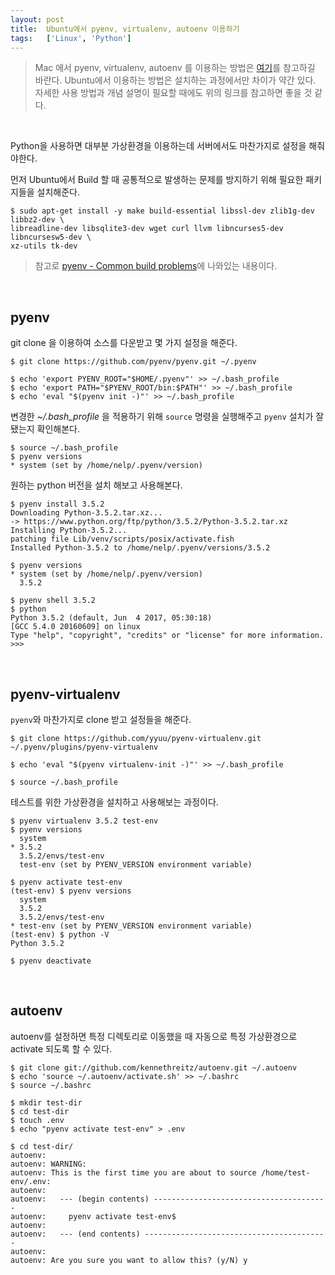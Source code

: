 ```yaml
---
layout: post
title:  Ubuntu에서 pyenv, virtualenv, autoenv 이용하기
tags:   ['Linux', 'Python']
---
```


> Mac 에서 pyenv, virtualenv, autoenv 를 이용하는 방법은 [여기](https://cjh5414.github.io/python-%EA%B0%9C%EB%B0%9C%ED%99%98%EA%B2%BD%EA%B5%AC%EC%B6%95/)를 참고하길 바란다. Ubuntu에서 이용하는 방법은 설치하는 과정에서만 차이가 약간 있다. 자세한 사용 방법과 개념 설명이 필요할 때에도 위의 링크를 참고하면 좋을 것 같다.  

<br/>  

Python을 사용하면 대부분 가상환경을 이용하는데 서버에서도 마찬가지로 설정을 해줘야한다.  

먼저 Ubuntu에서 Build 할 때 공통적으로 발생하는 문제를 방지하기 위해 필요한 패키지들을 설치해준다.  

```
$ sudo apt-get install -y make build-essential libssl-dev zlib1g-dev libbz2-dev \
libreadline-dev libsqlite3-dev wget curl llvm libncurses5-dev libncursesw5-dev \
xz-utils tk-dev
```  

> 참고로 [pyenv - Common build problems](https://github.com/pyenv/pyenv/wiki/Common-build-problems)에 나와있는 내용이다.  

<br/>  

## pyenv  

git clone 을 이용하여 소스를 다운받고 몇 가지 설정을 해준다.      

```
$ git clone https://github.com/pyenv/pyenv.git ~/.pyenv

$ echo 'export PYENV_ROOT="$HOME/.pyenv"' >> ~/.bash_profile
$ echo 'export PATH="$PYENV_ROOT/bin:$PATH"' >> ~/.bash_profile
$ echo 'eval "$(pyenv init -)"' >> ~/.bash_profile
```  

변경한 _~/.bash_profile_ 을 적용하기 위해 `source` 명령을 실행해주고 `pyenv` 설치가 잘 됐는지 확인해본다.  

```
$ source ~/.bash_profile
$ pyenv versions
* system (set by /home/nelp/.pyenv/version)
```  

원하는 python 버전을 설치 해보고 사용해본다.  

```
$ pyenv install 3.5.2
Downloading Python-3.5.2.tar.xz...
-> https://www.python.org/ftp/python/3.5.2/Python-3.5.2.tar.xz
Installing Python-3.5.2...
patching file Lib/venv/scripts/posix/activate.fish
Installed Python-3.5.2 to /home/nelp/.pyenv/versions/3.5.2

$ pyenv versions
* system (set by /home/nelp/.pyenv/version)
  3.5.2

$ pyenv shell 3.5.2
$ python
Python 3.5.2 (default, Jun  4 2017, 05:30:18)
[GCC 5.4.0 20160609] on linux
Type "help", "copyright", "credits" or "license" for more information.
>>>
```  

<br/>  

## pyenv-virtualenv  

`pyenv`와 마찬가지로 clone 받고 설정들을 해준다.  

```
$ git clone https://github.com/yyuu/pyenv-virtualenv.git ~/.pyenv/plugins/pyenv-virtualenv
```  

```
$ echo 'eval "$(pyenv virtualenv-init -)"' >> ~/.bash_profile
```

```
$ source ~/.bash_profile
```  

테스트를 위한 가상환경을 설치하고 사용해보는 과정이다.  

```
$ pyenv virtualenv 3.5.2 test-env
$ pyenv versions
  system
* 3.5.2
  3.5.2/envs/test-env
  test-env (set by PYENV_VERSION environment variable)

$ pyenv activate test-env
(test-env) $ pyenv versions
  system
  3.5.2
  3.5.2/envs/test-env
* test-env (set by PYENV_VERSION environment variable)
(test-env) $ python -V
Python 3.5.2

$ pyenv deactivate
```  

<br/>  

## autoenv  

autoenv를 설정하면 특정 디렉토리로 이동했을 때 자동으로 특정 가상환경으로 activate 되도록 할 수 있다.  

```
$ git clone git://github.com/kennethreitz/autoenv.git ~/.autoenv
$ echo 'source ~/.autoenv/activate.sh' >> ~/.bashrc
$ source ~/.bashrc
```  

```
$ mkdir test-dir
$ cd test-dir
$ touch .env
$ echo "pyenv activate test-env" > .env
```

```
$ cd test-dir/
autoenv:
autoenv: WARNING:
autoenv: This is the first time you are about to source /home/test-env/.env:
autoenv:
autoenv:   --- (begin contents) ---------------------------------------
autoenv:     pyenv activate test-env$
autoenv:
autoenv:   --- (end contents) -----------------------------------------
autoenv:
autoenv: Are you sure you want to allow this? (y/N) y
```  
